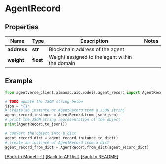 # AgentRecord


## Properties

Name | Type | Description | Notes
------------ | ------------- | ------------- | -------------
**address** | **str** | Blockchain address of the agent | 
**weight** | **float** | Weight assigned to the agent within the domain | 

## Example

```python
from agentverse_client.almanac.aio.models.agent_record import AgentRecord

# TODO update the JSON string below
json = "{}"
# create an instance of AgentRecord from a JSON string
agent_record_instance = AgentRecord.from_json(json)
# print the JSON string representation of the object
print(AgentRecord.to_json())

# convert the object into a dict
agent_record_dict = agent_record_instance.to_dict()
# create an instance of AgentRecord from a dict
agent_record_from_dict = AgentRecord.from_dict(agent_record_dict)
```
[[Back to Model list]](../README.md#documentation-for-models) [[Back to API list]](../README.md#documentation-for-api-endpoints) [[Back to README]](../README.md)


